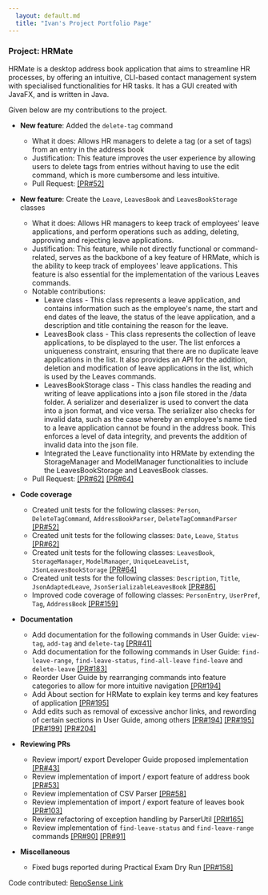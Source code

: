 ```yaml
---
  layout: default.md
  title: "Ivan's Project Portfolio Page"
---
```


### Project: HRMate

HRMate is a desktop address book application that aims to streamline HR processes, by offering an intuitive, CLI-based
contact management system with specialised functionalities for HR tasks. It has a GUI created with JavaFX, and is
written in Java.

Given below are my contributions to the project.

* **New feature**: Added the `delete-tag` command 
  * What it does: Allows HR managers to delete a tag (or a set of tags) from an entry in the address book
  * Justification: This feature improves the user experience by allowing users to delete tags from entries
    without having to use the edit command, which is more cumbersome and less intuitive.
  * Pull Request: [[PR#52]](https://github.com/AY2324S1-CS2103T-W11-1/tp/pull/52)

* **New feature**: Create the `Leave`, `LeavesBook` and `LeavesBookStorage` classes
  * What it does: Allows HR managers to keep track of employees' leave applications, and perform operations such
    as adding, deleting, approving and rejecting leave applications.
  * Justification: This feature, while not directly functional or command-related, serves as the backbone of a key
    feature of HRMate, which is the ability to keep track of employees' leave applications. This feature is also
    essential for the implementation of the various Leaves commands.
  * Notable contributions:
    * Leave class - This class represents a leave application, and contains information such as the employee's name,
      the start and end dates of the leave, the status of the leave application, and a description and title containing the
      reason for the leave.
    * LeavesBook class - This class represents the collection of leave applications, to be displayed to the user. The list enforces a 
      uniqueness constraint, ensuring that there are no duplicate leave applications in the list. It also provides an API for the
      addition, deletion and modification of leave applications in the list, which is used by the Leaves commands.
    * LeavesBookStorage class - This class handles the reading and writing of leave applications into a json file stored in the /data
      folder. A serializer and deserializer is used to convert the data into a json format, and vice versa. The serializer also checks
      for invalid data, such as the case whereby an employee's name tied to a leave application cannot be found in the address book.
      This enforces a level of data integrity, and prevents the addition of invalid data into the json file.
    * Integrated the Leave functionality into HRMate by extending the StorageManager and ModelManager functionalities to include
      the LeavesBookStorage and LeavesBook classes.
  * Pull Request: [[PR#62]](https://github.com/AY2324S1-CS2103T-W11-1/tp/pull/62) [[PR#64]](https://github.com/AY2324S1-CS2103T-W11-1/tp/pull/64)

* **Code coverage**
  * Created unit tests for the following classes: `Person`, `DeleteTagCommand`, `AddressBookParser`, `DeleteTagCommandParser` [[PR#52]](https://github.com/AY2324S1-CS2103T-W11-1/tp/pull/52)
  * Created unit tests for the following classes: `Date`, `Leave`, `Status` [[PR#62]](https://github.com/AY2324S1-CS2103T-W11-1/tp/pull/62)
  * Created unit tests for the following classes: `LeavesBook`, `StorageManager`, `ModelManager`, `UniqueLeaveList`, 
    `JSonLeavesBookStorage` [[PR#64]](https://github.com/AY2324S1-CS2103T-W11-1/tp/pull/64)
  * Created unit tests for the following classes: `Description`, `Title`, `JsonAdaptedLeave`, `JsonSerializableLeavesBook` [[PR#86]](https://github.com/AY2324S1-CS2103T-W11-1/tp/pull/86)
  * Improved code coverage of following classes: `PersonEntry`, `UserPref`, `Tag`, `AddressBook` [[PR#159]](https://github.com/AY2324S1-CS2103T-W11-1/tp/pull/159)

* **Documentation**
  * Add documentation for the following commands in User Guide: `view-tag`, `add-tag` and `delete-tag` [[PR#41]](https://github.com/AY2324S1-CS2103T-W11-1/tp/pull/41)
  * Add documentation for the following commands in User Guide: `find-leave-range`, `find-leave-status`, `find-all-leave`
    `find-leave` and `delete-leave` [[PR#183]](https://github.com/AY2324S1-CS2103T-W11-1/tp/pull/183)
  * Reorder User Guide by rearranging commands into feature categories to allow for more intuitive navigation [[PR#194]](https://github.com/AY2324S1-CS2103T-W11-1/tp/pull/194)
  * Add About section for HRMate to explain key terms and key features of application [[PR#195]](https://github.com/AY2324S1-CS2103T-W11-1/tp/pull/195)
  * Add edits such as removal of excessive anchor links, and rewording of certain sections in User Guide, among others [[PR#194]](https://github.com/AY2324S1-CS2103T-W11-1/tp/pull/194) [[PR#195]](https://github.com/AY2324S1-CS2103T-W11-1/tp/pull/195) [[PR#199]](https://github.com/AY2324S1-CS2103T-W11-1/tp/pull/199) [[PR#204]](https://github.com/AY2324S1-CS2103T-W11-1/tp/pull/204)

* **Reviewing PRs** 
  * Review import/ export Developer Guide proposed implementation [[PR#43]](https://github.com/AY2324S1-CS2103T-W11-1/tp/pull/43)
  * Review implementation of import / export feature of address book [[PR#53]](https://github.com/AY2324S1-CS2103T-W11-1/tp/pull/53)
  * Review implementation of CSV Parser [[PR#58]](https://github.com/AY2324S1-CS2103T-W11-1/tp/pull/58)
  * Review implementation of import / export feature of leaves book [[PR#103]](https://github.com/AY2324S1-CS2103T-W11-1/tp/pull/103)
  * Review refactoring of exception handling by ParserUtil [[PR#165]](https://github.com/AY2324S1-CS2103T-W11-1/tp/pull/165)
  * Review implementation of `find-leave-status` and `find-leave-range` commands [[PR#90]](https://github.com/AY2324S1-CS2103T-W11-1/tp/pull/90) [[PR#91]](https://github.com/AY2324S1-CS2103T-W11-1/tp/pull/91)

* **Miscellaneous**
  * Fixed bugs reported during Practical Exam Dry Run [[PR#158]](https://github.com/AY2324S1-CS2103T-W11-1/tp/pull/158)

Code contributed: [RepoSense Link](https://nus-cs2103-ay2324s1.github.io/tp-dashboard/?search=ivyy-poison&sort=groupTitle&sortWithin=title&timeframe=commit&mergegroup=&groupSelect=groupByRepos&breakdown=true&checkedFileTypes=docs~functional-code~test-code&since=2023-09-22)
